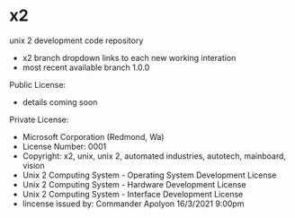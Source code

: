 # x2
unix 2 development code repository
- x2 branch dropdown links to each new working interation
- most recent available branch 1.0.0

Public License:
- details coming soon

Private License:
- Microsoft Corporation (Redmond, Wa)
- License Number: 0001
- Copyright: x2, unix, unix 2, automated industries, autotech, mainboard, vision
- Unix 2 Computing System - Operating System Development License
- Unix 2 Computing System - Hardware Development License
- Unix 2 Computing System - Interface Development License
- lincense issued by: Commander Apolyon 16/3/2021 9:00pm
